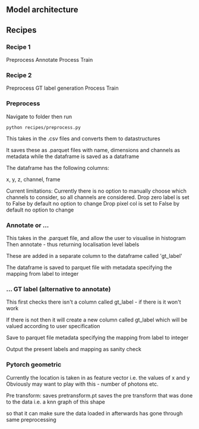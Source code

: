 ## Model architecture

## Recipes

### Recipe 1

Preprocess
Annotate
Process
Train

### Recipe 2

Preprocess
GT label generation
Process
Train

### Preprocess

Navigate to folder then run

```
python recipes/preprocess.py
```

This takes in the .csv files and converts them to datastructures

It saves these as .parquet files with name, dimensions and channels
as metadata while the dataframe is saved as a dataframe

The dataframe has the following columns:

x, y, z, channel, frame

Current limitations:
    Currently there is no option to manually choose which channels to consider, so all channels
    are considered.
    Drop zero label is set to False by default no option to change
    Drop pixel col is set to False by default no option to change

### Annotate or ...

This takes in the .parquet file, and allow the user to visualise in histogram
Then annotate - thus returning localisation level labels

These are added in a separate column to the dataframe called 'gt_label'

The dataframe is saved to parquet file with metadata specifying the mapping from 
label to integer

### ... GT label (alternative to annotate)

This first checks there isn't a column called gt_label - if there is it won't work

If there is not then it will create a new column called gt_label which will
be valued according to user specification

Save to parquet file metadata specifying the mapping from 
label to integer

Output the present labels and mapping as sanity check


### Pytorch geometric

Currently the location is taken in as feature vector i.e. the values of x and y
Obviously may want to play with this - number of photons etc.

Pre transform: saves pretransform.pt saves the pre transform that was done to the data i.e. a knn graph of this shape

so that it can make sure the data loaded in afterwards has gone through same preprocessing